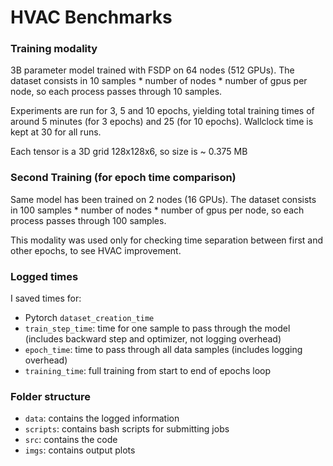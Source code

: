 # HVAC Benchmarks

### Training modality

3B parameter model trained with FSDP on 64 nodes (512 GPUs). 
The dataset consists in 10 samples * number of nodes * number of gpus per node, so each process passes through 10 samples. 

Experiments are run for 3, 5 and 10 epochs, yielding total training times of around 5 minutes (for 3 epochs) and 25 (for 10 epochs). 
Wallclock time is kept at 30 for all runs. 

Each tensor is a 3D grid 128x128x6, so size is ~ 0.375 MB

### Second Training (for epoch time comparison)

Same model has been trained on 2 nodes (16 GPUs). 
The dataset consists in 100 samples * number of nodes * number of gpus per node, so each process passes through 100 samples.

This modality was used only for checking time separation between first and other epochs, to see HVAC improvement. 

### Logged times

I saved times for: 

- Pytorch `dataset_creation_time`
- `train_step_time`: time for one sample to pass through the model (includes backward step and optimizer, not logging overhead)
- `epoch_time`: time to pass through all data samples (includes logging overhead)
- `training_time`: full training from start to end of epochs loop

### Folder structure

- `data`: contains the logged information
- `scripts`: contains bash scripts for submitting jobs
- `src`: contains the code
- `imgs`: contains output plots
